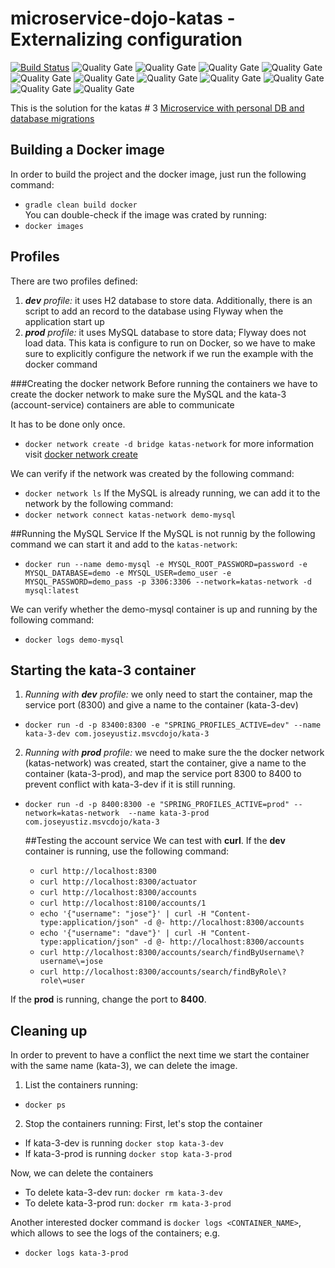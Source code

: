 # microservice-dojo-katas - Externalizing configuration
[![Build Status](https://travis-ci.org/joseyustiz/microservice-dojo-katas.svg?branch=master)](https://travis-ci.org/joseyustiz/microservice-dojo-katas)
![Quality Gate](https://sonarcloud.io/api/project_badges/measure?project=com.joseyustiz.msvcdojo%3Amysvc&metric=alert_status)
![Quality Gate](https://sonarcloud.io/api/project_badges/measure?project=com.joseyustiz.msvcdojo%3Amysvc&metric=bugs)
![Quality Gate](https://sonarcloud.io/api/project_badges/measure?project=com.joseyustiz.msvcdojo%3Amysvc&metric=code_smells)
![Quality Gate](https://sonarcloud.io/api/project_badges/measure?project=com.joseyustiz.msvcdojo%3Amysvc&metric=coverage)
![Quality Gate](https://sonarcloud.io/api/project_badges/measure?project=com.joseyustiz.msvcdojo%3Amysvc&metric=duplicated_lines_density)
![Quality Gate](https://sonarcloud.io/api/project_badges/measure?project=com.joseyustiz.msvcdojo%3Amysvc&metric=ncloc)
![Quality Gate](https://sonarcloud.io/api/project_badges/measure?project=com.joseyustiz.msvcdojo%3Amysvc&metric=sqale_rating)
![Quality Gate](https://sonarcloud.io/api/project_badges/measure?project=com.joseyustiz.msvcdojo%3Amysvc&metric=reliability_rating)
![Quality Gate](https://sonarcloud.io/api/project_badges/measure?project=com.joseyustiz.msvcdojo%3Amysvc&metric=security_rating)
![Quality Gate](https://sonarcloud.io/api/project_badges/measure?project=com.joseyustiz.msvcdojo%3Amysvc&metric=sqale_index)
![Quality Gate](https://sonarcloud.io/api/project_badges/measure?project=com.joseyustiz.msvcdojo%3Amysvc&metric=vulnerabilities)

This is the solution for the katas # 3 [Microservice with personal DB and database migrations](http://accordance.github.io/microservice-dojo/kata3/service_using_mysql_db.html) 
## Building a Docker image
In order to build the project and the docker image, just run the following command:
* `gradle clean build docker`  
You can double-check if the image was crated by running:
* `docker images`

## Profiles
There are two profiles defined:
1. _**dev** profile:_ it uses H2 database to store data. Additionally, there is an script to add an record to the database using Flyway when the application start up
2. _**prod** profile:_ it uses MySQL database to store data; Flyway does not load data. This kata is configure to run on Docker, so we have to make sure to explicitly configure the network if we run the example with the docker command

###Creating the docker network
Before running the containers we have to create the docker network to make sure the MySQL and the kata-3 (account-service) containers are able to communicate 

It has to be done only once.
 * `docker network create -d bridge katas-network` for more information visit [docker network create](https://docs.docker.com/engine/reference/commandline/network_create/)
 
We can verify if the network was created by the following command:
 * `docker network ls`
 If the MySQL is already running, we can add it to the network by the following command: 
 * `docker network connect katas-network demo-mysql`
 
 ##Running the MySQL Service
 If the MySQL is not runnig by the following command we can start it and add to the `katas-network`: 
 * `docker run --name demo-mysql -e MYSQL_ROOT_PASSWORD=password -e MYSQL_DATABASE=demo -e MYSQL_USER=demo_user -e MYSQL_PASSWORD=demo_pass -p 3306:3306 --network=katas-network -d mysql:latest`
 
 We can verify whether the demo-mysql container is up and running by the following command:
 * `docker logs demo-mysql`

## Starting the kata-3 container
  
1. *Running with **dev** profile:* we only need to start the container, map the service port (8300) and give a name to the container (kata-3-dev)
* `docker run -d -p 83400:8300 -e "SPRING_PROFILES_ACTIVE=dev" --name kata-3-dev com.joseyustiz.msvcdojo/kata-3`

2. *Running with **prod** profile:* we need to make sure the the docker network (katas-network) was created, start the container, give a name to the container (kata-3-prod), and map the service port 8300 to 8400 to prevent conflict with kata-3-dev if it is still running.
* `docker run -d -p 8400:8300 -e "SPRING_PROFILES_ACTIVE=prod" --network=katas-network  --name kata-3-prod com.joseyustiz.msvcdojo/kata-3`
 
  ##Testing the account service
  We can test with **curl**. If the **dev** container is running, use the following command:
  * `curl http://localhost:8300`
  * `curl http://localhost:8300/actuator`
  * `curl http://localhost:8300/accounts`
  * `curl http://localhost:8100/accounts/1`
  * `echo '{"username": "jose"}' | curl -H "Content-type:application/json" -d @- http://localhost:8300/accounts`
  * `echo '{"username": "dave"}' | curl -H "Content-type:application/json" -d @- http://localhost:8300/accounts`
  * `curl http://localhost:8300/accounts/search/findByUsername\?username\=jose`
  * `curl http://localhost:8300/accounts/search/findByRole\?role\=user`
 
 If the **prod** is running, change the port to **8400**. 
## Cleaning up 
 In order to prevent to have a conflict the next time we start the container with the same name (kata-3), we can delete the image.
1. List the containers running:
* `docker ps`
2. Stop the containers running:
 First, let's stop the container
 * If kata-3-dev is running `docker stop kata-3-dev`
 * If kata-3-prod is running `docker stop kata-3-prod`
 
 Now, we can delete the containers
 * To delete kata-3-dev run: `docker rm kata-3-dev`
 * To delete kata-3-prod run: `docker rm kata-3-prod`
 
 Another interested docker command is `docker logs <CONTAINER_NAME>`, which allows to see the logs of the containers; e.g.
 * `docker logs kata-3-prod` 